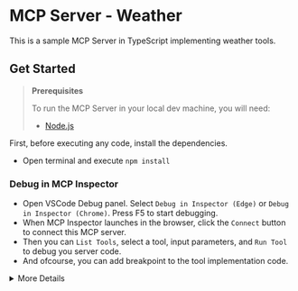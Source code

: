 # MCP Server - Weather

This is a sample MCP Server in TypeScript implementing weather tools.

## Get Started

> **Prerequisites**
>
> To run the MCP Server in your local dev machine, you will need:
>
> - [Node.js](https://nodejs.org/)

First, before executing any code, install the dependencies.

- Open terminal and execute `npm install`

### Debug in MCP Inspector

- Open VSCode Debug panel. Select `Debug in Inspector (Edge)` or `Debug in Inspector (Chrome)`. Press F5 to start debugging.
- When MCP Inspector launches in the browser, click the `Connect` button to connect this MCP server.
- Then you can `List Tools`, select a tool, input parameters, and `Run Tool` to debug you server code.
- And ofcourse, you can add breakpoint to the tool implementation code.

<details>
  <summary>More Details</summary>

  When launching debugging, it runs two tasks

  - first, the MCP server is launched (by default on port 3001)
  - then, the MCP Inspector is launched (by default on port 5173 and 3000)

  The whole definition can be found in [tasks.json](.vscode/tasks.json). You can also edit [launch.json](.vscode/launch.json), [tasks.json](.vscode/tasks.json), [index.ts](src/index.ts) to change above ports.

</details>
